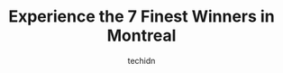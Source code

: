 ---
layout: ampstory
image: https://i0.wp.com/www.auto.or.id/wp-content/uploads/2023/06/winners-0-montreal-1686322088.jpeg?resize=640,853
author: techidn
featured: false
description: Montreal, Quebec, Canada is a haven for Winners enthusiasts, boasting an impressive array of 7 top-notch establishments. Whether youre a seasoned connoisseur or simply curious to explore th
title: Experience the 7 Finest Winners in Montreal
cover:
   title: Experience the 7 Finest Winners in Montreal
   subtitle: AUTO.OR.ID
   background: https://www.auto.or.id/wp-content/uploads/2023/06/winners-0-montreal-1686322088.jpeg

pages: 
 - layout: thirds
   top: <h1>#1 Winners</h1>
   bottom: "<p>A great source of bargains and brand/price ratio. A large surface with lots of options. No HomeSense but a few items from house, clothing (women, men, kids and babies) an</p>"
   background: https://www.auto.or.id/wp-content/uploads/2023/06/winners-1-montreal-1686322089.jpeg
   backgroundblur: true
 - layout: thirds
   top: <h1>#2 Winners</h1>
   bottom: "<p>150 Saint-Catherine St W, Montreal, Quebec H2X 3Y2, Canada</p>"
   background: https://www.auto.or.id/wp-content/uploads/2023/06/winners-2-montreal-1686322090.jpeg
   cta:
      link: https://www.auto.or.id/experience-the-7-finest-winners-in-montreal/
      text: Experience the 7 Finest Winners in Montreal
 - layout: thirds
   top: <h1>#3 Winners</h1>
   bottom: "<p>1500 Atwater Ave, Montreal, Quebec H3Z 3B8, Canada</p>"
   background: https://images.unsplash.com/photo-1632275231320-f1bc3a16a414?ixlib=rb-4.0.3&ixid=MnwxMjA3fDB8MHxwaG90by1wYWdlfHx8fGVufDB8fHx8&auto=format&fit=crop&w=640&h=853&q=80
   cta:
      link: https://www.auto.or.id/experience-the-7-finest-winners-in-montreal/
      text: Experience the 7 Finest Winners in Montreal
 - layout: thirds
   top: <h1>#4 Winners</h1>
   bottom: "<p>7999 Bd des Galeries dAnjou, Montréal, QC H1M 1W6, Canada</p>"
   background: https://images.unsplash.com/photo-1579124688690-5476c5d01fde?ixlib=rb-4.0.3&ixid=MnwxMjA3fDB8MHxwaG90by1wYWdlfHx8fGVufDB8fHx8&auto=format&fit=crop&w=640&h=853&q=80
   cta:
      link: https://www.auto.or.id/experience-the-7-finest-winners-in-montreal/
      text: Experience the 7 Finest Winners in Montreal
 - layout: thirds
   top: <h1>#5 Winners</h1>
   bottom: "<p>2101 Dollard Ave, Lasalle, Quebec H8N 1S2, Canada</p>"
   background: https://images.unsplash.com/photo-1639928204495-14caa69ed1b5?ixlib=rb-4.0.3&ixid=MnwxMjA3fDB8MHxwaG90by1wYWdlfHx8fGVufDB8fHx8&auto=format&fit=crop&w=640&h=853&q=80
   cta:
      link: https://www.auto.or.id/experience-the-7-finest-winners-in-montreal/
      text: Experience the 7 Finest Winners in Montreal
 - layout: thirds
   top: <h1>#6 Winners & HomeSense</h1>
   bottom: "<p>6900 Decarie Blvd Ste 1400, Côte Saint-Luc, Quebec H3X 2T8, Canada</p>"
   background: https://images.unsplash.com/photo-1519752441410-d3ca70ecb937?ixlib=rb-4.0.3&ixid=MnwxMjA3fDB8MHxwaG90by1wYWdlfHx8fGVufDB8fHx8&auto=format&fit=crop&w=640&h=853&q=80
   cta:
      link: https://www.auto.or.id/experience-the-7-finest-winners-in-montreal/
      text: Experience the 7 Finest Winners in Montreal
 - layout: thirds
   top: <h1>#7 Winners</h1>
   bottom: "<p>4375 Rue Jean-Talon E Estates, Montreal, Quebec H1S 1J9, Canada</p>"
   background: https://images.unsplash.com/photo-1600978257452-c6c0bc8660d4?ixlib=rb-4.0.3&ixid=MnwxMjA3fDB8MHxwaG90by1wYWdlfHx8fGVufDB8fHx8&auto=format&fit=crop&w=640&h=853&q=80
   cta:
      link: https://www.auto.or.id/experience-the-7-finest-winners-in-montreal/
      text: Experience the 7 Finest Winners in Montreal
 - layout: thirds
   middle: Continue reading...
   background: https://images.unsplash.com/photo-1501432062811-61cbb25811dc?ixlib=rb-4.0.3&ixid=MnwxMjA3fDB8MHxwaG90by1wYWdlfHx8fGVufDB8fHx8&auto=format&fit=crop&w=640&h=853&q=80
   cta:
      link: https://www.auto.or.id/experience-the-7-finest-winners-in-montreal/
      text: Experience the 7 Finest Winners in Montreal

---